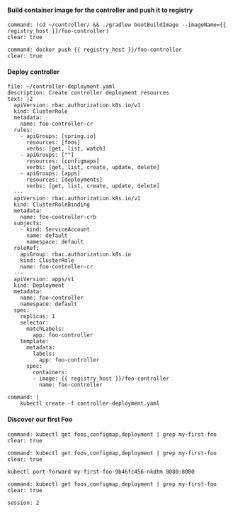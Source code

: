 #### Build container image for the controller and push it to registry

```terminal:execute
command: (cd ~/controller/ && ./gradlew bootBuildImage --imageName={{ registry_host }}/foo-controller)
clear: true
```

```terminal:execute
command: docker push {{ registry_host }}/foo-controller
clear: true
```

#### Deploy controller

```editor:append-lines-to-file
file: ~/controller-deployment.yaml
description: Create controller deployment resources
text: |2
  apiVersion: rbac.authorization.k8s.io/v1
  kind: ClusterRole
  metadata:
    name: foo-controller-cr
  rules:
    - apiGroups: [spring.io]
      resources: [foos]
      verbs: [get, list, watch]
    - apiGroups: [""]
      resources: [configmaps]
      verbs: [get, list, create, update, delete]  
    - apiGroups: [apps]
      resources: [deployments]
      verbs: [get, list, create, update, delete]  
  ---
  apiVersion: rbac.authorization.k8s.io/v1
  kind: ClusterRoleBinding
  metadata:
    name: foo-controller-crb
  subjects:
    - kind: ServiceAccount
      name: default
      namespace: default
  roleRef:
    apiGroup: rbac.authorization.k8s.io
    kind: ClusterRole
    name: foo-controller-cr
  ---
  apiVersion: apps/v1
  kind: Deployment
  metadata:
    name: foo-controller
    namespace: default
  spec:
    replicas: 1
    selector:
      matchLabels:
        app: foo-controller
    template:
      metadata:
        labels:
          app: foo-controller
      spec:
        containers:
        - image: {{ registry_host }}/foo-controller
          name: foo-controller
```
```terminal:execute
command: |
    kubectl create -f controller-deployment.yaml
```


#### Discover our first Foo
```terminal:execute
command: kubectl get foos,configmap,deployment | grep my-first-foo
clear: true
```

```terminal:execute
command: kubectl get foos,configmap,deployment | grep my-first-foo
clear: true
```

```execute-2
kubectl port-forward my-first-foo-9b46fc456-nkdtm 8080:8080
```

```terminal:execute
command: kubectl get foos,configmap,deployment | grep my-first-foo
clear: true
```


```terminal:interrupt
session: 2
```